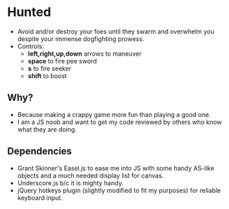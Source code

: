 Hunted
======
- Avoid and/or destroy your foes until they swarm and overwhelm you despite your immense dogfighting prowess.
- Controls:
	- **left,right,up,down** arrows to maneuver
	- **space** to fire pee sword
	- **s** to fire seeker
	- **shift** to boost

Why?
----
- Because making a crappy game more fun than playing a good one.
- I am a JS noob and want to get my code reviewed by others who know what they are doing.

Dependencies
------------
- Grant Skinner's Easel.js to ease me into JS with some handy AS-like objects and a much needed display list for canvas.
- Underscore.js b/c it is mighty handy.
- jQuery hotkeys plugin (slightly modified to fit my purposes) for reliable keyboard input.